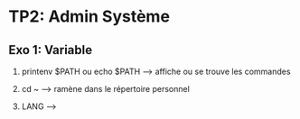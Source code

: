 # TP2: Admin Système

## Exo 1: Variable

1. printenv $PATH ou echo $PATH --> affiche ou se trouve les commandes

2. cd ~ --> ramène dans le répertoire personnel

3. LANG -->
